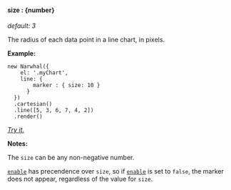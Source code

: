 #### **size** : {number}

*default: 3* 

The radius of each data point in a line chart, in pixels.

**Example:**

	new Narwhal({
	    el: '.myChart',
	    line: { 
	        marker : { size: 10 }
	      } 
      })
      .cartesian()
      .line([5, 3, 6, 7, 4, 2])
      .render()

*[Try it.](http://jsfiddle.net/forio/RPjwk/)*

**Notes:**

The `size` can be any non-negative number. 

[`enable`](#config_config.line.marker.enable) has precendence over `size`, so if [`enable`](#config_config.line.marker.enable) is set to `false`, the marker does not appear, regardless of the value for `size`.



